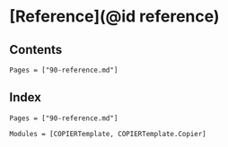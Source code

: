 # [Reference](@id reference)

## Contents

```@contents
Pages = ["90-reference.md"]
```

## Index

```@index
Pages = ["90-reference.md"]
```

```@autodocs
Modules = [COPIERTemplate, COPIERTemplate.Copier]
```
